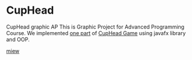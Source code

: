 # CupHead
CupHead graphic AP
This is Graphic Project for Advanced Programming Course. We implemented [one part](https://www.youtube.com/watch?v=Z3wSdAnHfx8) of [CupHead Game](https://en.wikipedia.org/wiki/Cuphead) using javafx library and OOP.

[miew](https://cdn.vox-cdn.com/thumbor/3bMiS3yJfvyFNjdDNw_ghenknME=/0x0:1920x1080/1200x0/filters:focal(0x0:1920x1080):no_upscale()/cdn.vox-cdn.com/uploads/chorus_asset/file/9370491/Xbox_Clip_1_Screenshot_2017_10_02_03_10_19.png)

